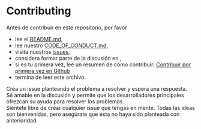 # Contributing

Antes de contribuir en este repositorio, por favor
 * lee el [README.md](https://github.com/enzodiazdev/esquel_dice/blob/main/README.md),
 * lee nuestro [CODE_OF_CONDUCT.md](https://github.com/enzodiazdev/esquel_dice/blob/main/CODE_OF_CONDUCT.md),
 * visita nuestros [issues](https://github.com/enzodiazdev/esquel_dice/issues),
 * considera formar parte de la discusión en [](),
 * si es tu primera vez, lee un resumen de cómo contribuir: [Contribuir por primera vez en Github](https://gist.github.com/EnzoDiazDev/31e73d0573142d0573eb58d69a5158fd)
 * termina de leer este archivo. 

Crea un issue planteando el problema a resolver y espera una respuesta. </br>
Sé amable en la discusión y permite que los desarrolladores principales ofrezcan su ayuda para resolver los problemas.</br>
Siéntete libre de crear cualquier issue que tengas en mente. Todas las ideas son bienvenidas, pero asegúrate que ésta no haya sido planteada con anterioridad. 